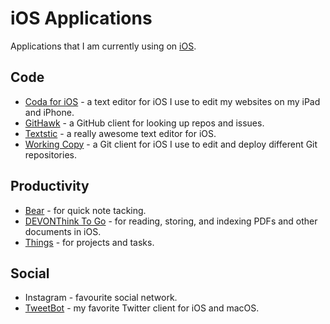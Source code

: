 # iOS Applications

Applications that I am currently using on [iOS][1].

## Code

*   [Coda for iOS][7] - a text editor for iOS I use to edit my websites on my iPad and iPhone.
*   [GitHawk][3] - a GitHub client for looking up repos and issues.
*   [Textstic](https://www.textasticapp.com/) - a really awesome text editor for iOS.
*   [Working Copy][2] - a Git client for iOS I use to edit and deploy different Git repositories.

## Productivity

*   [Bear][4] - for quick note tacking.
*   [DEVONThink To Go][5] - for reading, storing, and indexing PDFs and other documents in iOS.
*   [Things](https://culturedcode.com/things/) - for projects and tasks.

## Social

*   Instagram - favourite social network.
*   [TweetBot][6] - my favorite Twitter client for iOS and macOS.

[1]: ../ios/README.md

[2]: https://workingcopyapp.com/

[3]: http://githawk.com/

[4]: https://bear.app/

[5]: https://www.devontechnologies.com/products/devonthink/devonthink-to-go.html

[6]: https://tapbots.com/tweetbot/

[7]: https://panic.com/coda-ios/

